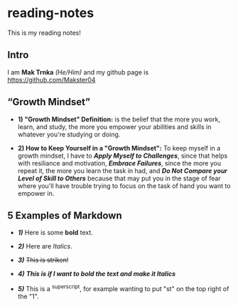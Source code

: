 # reading-notes

This is my reading notes! 

## Intro
I am **Mak Trnka** *(He/Him)* and my github page is https://github.com/Makster04 

## “Growth Mindset”

- **1) "Growth Mindset" Definition:** is the belief that the more you work, learn, and study, the more you empower your abilities and skills in whatever you're studying or doing. 
* **2) How to Keep Yourself in a "Growth Mindset":** To keep myself in a growth mindset, I have to ***Apply Myself to Challenges***, since that helps with resiliance and motivation, ***Embrace Failures***, since the more you repeat it, the more you learn the task in had, and ***Do Not Compare your Level of Skill to Others*** because that may put you in the stage of fear where you'll have trouble trying to focus on the task of hand you want to empower in.

## 5 Examples of Markdown

- ***1)*** Here is some **bold** text.
* ***2)*** Here are *Italics*. 
+ ***3)*** ~~This is striken!~~  
- ***4)*** ***This is if I want to bold the text and make it Italics***
* ***5)*** This is a <sup>superscript</sup>, for example wanting to put "st" on the top right of the "1".
